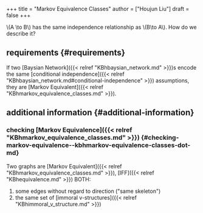+++
title = "Markov Equivalence Classes"
author = ["Houjun Liu"]
draft = false
+++

\\(A \to B\\) has the same independence relationship as \\(B\to A\\). How do we describe it?


## requirements {#requirements}

If two [Baysian Network]({{< relref "KBhbaysian_network.md" >}})s encode the same [conditional independence]({{< relref "KBhbaysian_network.md#conditional-independence" >}}) assumptions, they are [Markov Equivalent]({{< relref "KBhmarkov_equivalence_classes.md" >}}).


## additional information {#additional-information}


### checking [Markov Equivalence]({{< relref "KBhmarkov_equivalence_classes.md" >}}) {#checking-markov-equivalence--kbhmarkov-equivalence-classes-dot-md}

Two graphs are [Markov Equivalent]({{< relref "KBhmarkov_equivalence_classes.md" >}}), [IFF]({{< relref "KBhequivalence.md" >}}) BOTH:

1.  some edges without regard to direction ("same skeleton")
2.  the same set of [immoral v-structures]({{< relref "KBhimmoral_v_structure.md" >}})
